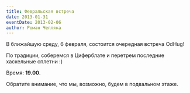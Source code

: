 ```yaml
---
title: Февральская встреча
date: 2013-01-31
eventDate: 2013-02-06
author: Роман Чепляка
---
```


В ближайшую среду, 6 февраля, состоится очередная встреча OdHug!

По традиции, соберемся в Циферблате и перетрем последние хаскельные сплетни :)

Время: **19.00**.

Обратите внимание, что мы, возможно, будем в подвальном этаже.
